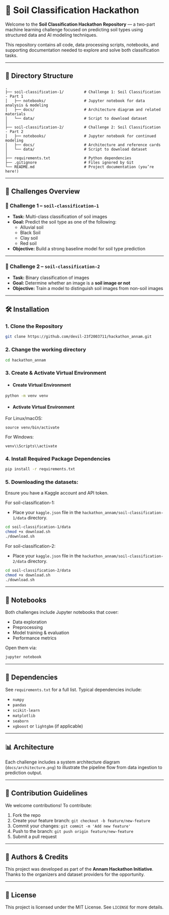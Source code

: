 # 🌱 Soil Classification Hackathon

Welcome to the **Soil Classification Hackathon Repository** — a two-part machine learning challenge focused on predicting soil types using structured data and AI modeling techniques.

This repository contains all code, data processing scripts, notebooks, and supporting documentation needed to explore and solve both classification tasks.

---

## 📁 Directory Structure

```
.
├── soil-classification-1/         # Challenge 1: Soil Classification - Part 1
│   ├── notebooks/                 # Jupyter notebook for data analysis & modeling
│   ├── docs/                      # Architecture diagram and related materials
│   └── data/                      # Script to download dataset
│
├── soil-classification-2/         # Challenge 2: Soil Classification - Part 2
│   ├── notebooks/                 # Jupyter notebook for continued modeling
│   ├── docs/                      # Architecture and reference cards
│   └── data/                      # Script to download dataset
│
├── requirements.txt               # Python dependencies
├── .gitignore                     # Files ignored by Git
└── README.md                      # Project documentation (you’re here!)
```

---

## 📌 Challenges Overview

### 🔹 Challenge 1 – `soil-classification-1`

- **Task:** Multi-class classification of soil images  
- **Goal:** Predict the soil type as one of the following:
  - Alluvial soil  
  - Black Soil  
  - Clay soil  
  - Red soil  
- **Objective:** Build a strong baseline model for soil type prediction

---

### 🔹 Challenge 2 – `soil-classification-2`

- **Task:** Binary classification of images  
- **Goal:** Determine whether an image is a **soil image or not**  
- **Objective:** Train a model to distinguish soil images from non-soil images

---

## 🛠️ Installation

### 1. Clone the Repository
```bash
git clone https://github.com/devil-23f2003711/hackathon_annam.git
```

### 2. Change the working directory
```bash
cd hackathon_annam
```

### 3. Create & Activate Virtual Environment
- #### Create Virtual Environment
  
```bash
python -m venv venv
```

- #### Activate Virtual Environment
For Linux/macOS:
```
source venv/bin/activate
```
For Windows:
```
venv\\Scripts\\activate
```

### 4. Install Required Package Dependencies
```bash
pip install -r requirements.txt
```

### 5. Downloading the datasets:

Ensure you have a Kaggle account and API token.

For soil-classification-1:
- Place your `kaggle.json` file in the `hackathon_annam/soil-classification-1/data` directory.
```bash
cd soil-classification-1/data
chmod +x download.sh
./download.sh
```

For soil-classification-2:
- Place your `kaggle.json` file in the `hackathon_annam/soil-classification-2/data` directory.
```bash
cd soil-classification-2/data
chmod +x download.sh
./download.sh
```

---

## 📒 Notebooks

Both challenges include Jupyter notebooks that cover:
- Data exploration
- Preprocessing
- Model training & evaluation
- Performance metrics

Open them via:

```bash
jupyter notebook
```

---

## 🧩 Dependencies

See `requirements.txt` for a full list. Typical dependencies include:

- `numpy`
- `pandas`
- `scikit-learn`
- `matplotlib`
- `seaborn`
- `xgboost` or `lightgbm` (if applicable)

---

## 📊 Architecture

Each challenge includes a system architecture diagram (`docs/architecture.png`) to illustrate the pipeline flow from data ingestion to prediction output.

---

## 🤝 Contribution Guidelines

We welcome contributions! To contribute:

1. Fork the repo
2. Create your feature branch: `git checkout -b feature/new-feature`
3. Commit your changes: `git commit -m 'Add new feature'`
4. Push to the branch: `git push origin feature/new-feature`
5. Submit a pull request

---

## 🧠 Authors & Credits

This project was developed as part of the **Annam Hackathon Initiative**. Thanks to the organizers and dataset providers for the opportunity.

---

## 📜 License

This project is licensed under the MIT License. See `LICENSE` for more details.
